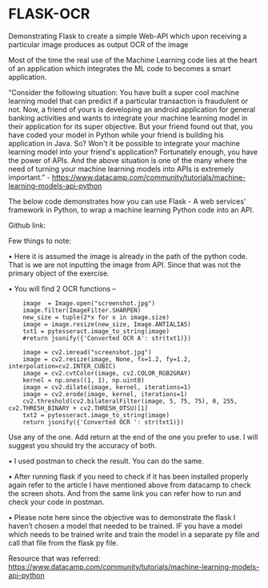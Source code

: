 # FLASK-OCR
Demonstrating Flask to create a simple Web-API which upon receiving a particular image produces as output OCR of the image

Most of the time the real use of the Machine Learning code lies at the heart of an application which integrates the ML code to becomes a smart application.

“Consider the following situation:
You have built a super cool machine learning model that can predict if a particular transaction is fraudulent or not. Now, a friend of yours is developing an android application for general banking activities and wants to integrate your machine learning model in their application for its super objective.
But your friend found out that, you have coded your model in Python while your friend is building his application in Java. So? Won't it be possible to integrate your machine learning model into your friend's application?
Fortunately enough, you have the power of APIs. And the above situation is one of the many where the need of turning your machine learning models into APIs is extremely important.” - https://www.datacamp.com/community/tutorials/machine-learning-models-api-python

The below code demonstrates how you can use Flask - A web services' framework in Python, to wrap a machine learning Python code into an API.

Github link:

Few things to note:

•	Here it is assumed the image is already in the path of the python code. That is we are not inputting the image from API. Since that was not the primary object of the exercise.

•	You will find 2 OCR functions –

        image  = Image.open("screenshot.jpg")
        image.filter(ImageFilter.SHARPEN)
        new_size = tuple(2*x for x in image.size)
        image = image.resize(new_size, Image.ANTIALIAS)
        txt1 = pytesseract.image_to_string(image)
        #return jsonify({'Converted OCR A': str(txt1)})  
    
        image = cv2.imread("screenshot.jpg") 
        image = cv2.resize(image, None, fx=1.2, fy=1.2, interpolation=cv2.INTER_CUBIC)
        image = cv2.cvtColor(image, cv2.COLOR_RGB2GRAY)
        kernel = np.ones((1, 1), np.uint8)
        image = cv2.dilate(image, kernel, iterations=1)
        image = cv2.erode(image, kernel, iterations=1)
        cv2.threshold(cv2.bilateralFilter(image, 5, 75, 75), 0, 255, cv2.THRESH_BINARY + cv2.THRESH_OTSU)[1]
        txt2 = pytesseract.image_to_string(image)    
        return jsonify({'Converted OCR ': str(txt1)})
        
Use any of the one. Add return at the end of the one you prefer to use. I will suggest you should try the accuracy of both.

•	I used postman to check the result. You can do the same.

•	After running flask if you need to check if it has been installed properly again refer to the article I have mentioned above from datacamp to check the screen shots. And from the same link you can refer how to run and check your code in postman.

•	Please note here since the objective was to demonstrate the flask I haven’t chosen a model that needed to be trained. IF you have a model which needs to be trained write and train the model in a separate py file and call that file from the flask py file.

Resource that was referred: 
https://www.datacamp.com/community/tutorials/machine-learning-models-api-python
